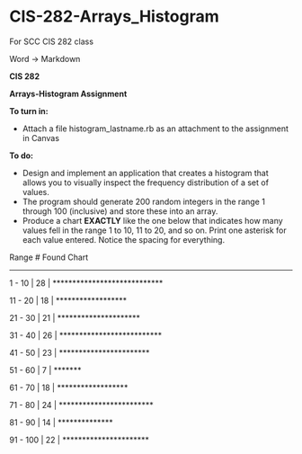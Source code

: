 # CIS-282-Arrays_Histogram
 For SCC CIS 282 class

Word -> Markdown

**CIS 282**

**Arrays-Histogram Assignment**

**To turn in:**

- Attach a file histogram\_lastname.rb as an attachment to the assignment in Canvas

**To do:**

- Design and implement an application that creates a histogram that allows you to visually inspect the frequency distribution of a set of values.
- The program should generate 200 random integers in the range 1 through 100 (inclusive) and store these into an array.
- Produce a chart **EXACTLY** like the one below that indicates how many values fell in the range 1 to 10, 11 to 20, and so on. Print one asterisk for each value entered. Notice the spacing for everything.

Range # Found Chart

-------- ---------- -------------------------------------------

1 - 10 | 28 | \*\*\*\*\*\*\*\*\*\*\*\*\*\*\*\*\*\*\*\*\*\*\*\*\*\*\*\*

11 - 20 | 18 | \*\*\*\*\*\*\*\*\*\*\*\*\*\*\*\*\*\*

21 - 30 | 21 | \*\*\*\*\*\*\*\*\*\*\*\*\*\*\*\*\*\*\*\*\*

31 - 40 | 26 | \*\*\*\*\*\*\*\*\*\*\*\*\*\*\*\*\*\*\*\*\*\*\*\*\*\*

41 - 50 | 23 | \*\*\*\*\*\*\*\*\*\*\*\*\*\*\*\*\*\*\*\*\*\*\*

51 - 60 | 7 | \*\*\*\*\*\*\*

61 - 70 | 18 | \*\*\*\*\*\*\*\*\*\*\*\*\*\*\*\*\*\*

71 - 80 | 24 | \*\*\*\*\*\*\*\*\*\*\*\*\*\*\*\*\*\*\*\*\*\*\*\*

81 - 90 | 14 | \*\*\*\*\*\*\*\*\*\*\*\*\*\*

91 - 100 | 22 | \*\*\*\*\*\*\*\*\*\*\*\*\*\*\*\*\*\*\*\*\*\*
